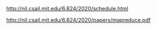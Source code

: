 

http://nil.csail.mit.edu/6.824/2020/schedule.html

http://nil.csail.mit.edu/6.824/2020/papers/mapreduce.pdf

